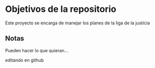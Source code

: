 # Objetivos de la repositorio

Este proyecto se encarga de manejar los planes de la liga de la justicia


## Notas
Pueden hacer lo que quieran...

editando en github
